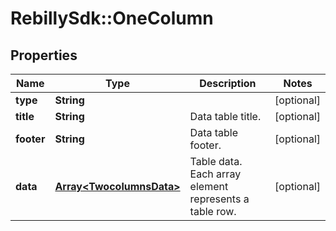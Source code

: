 # RebillySdk::OneColumn

## Properties
Name | Type | Description | Notes
------------ | ------------- | ------------- | -------------
**type** | **String** |  | [optional] 
**title** | **String** | Data table title. | [optional] 
**footer** | **String** | Data table footer. | [optional] 
**data** | [**Array&lt;TwocolumnsData&gt;**](TwocolumnsData.md) | Table data. Each array element represents a table row. | [optional] 

